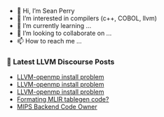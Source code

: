 - 👋 Hi, I’m Sean Perry
- 👀 I’m interested in compilers (c++, COBOL, llvm)
- 🌱 I’m currently learning ...
- 💞️ I’m looking to collaborate on ...
- 📫 How to reach me ...

<!---
s66perry/s66perry is a ✨ special ✨ repository because its `README.md` (this file) appears on your GitHub profile.
You can click the Preview link to take a look at your changes.
--->
### 📕 Latest LLVM Discourse Posts

<!-- DISCOURSE-LLVM:START -->
- [LLVM-openmp install problem](https://discourse.llvm.org/t/llvm-openmp-install-problem/60768/3)
- [LLVM-openmp install problem](https://discourse.llvm.org/t/llvm-openmp-install-problem/60768/2)
- [LLVM-openmp install problem](https://discourse.llvm.org/t/llvm-openmp-install-problem/60768/1)
- [Formating MLIR tablegen code?](https://discourse.llvm.org/t/formating-mlir-tablegen-code/60767/1)
- [MIPS Backend Code Owner](https://discourse.llvm.org/t/mips-backend-code-owner/60737/3)
<!-- DISCOURSE-LLVM:END -->
